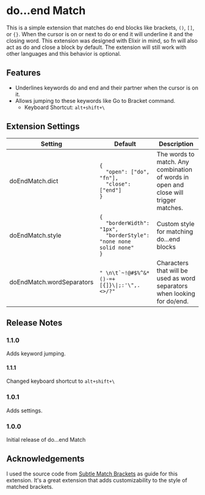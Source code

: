 # do...end Match

This is a simple extension that matches do end blocks like brackets, `()`, `[]`, or `{}`. When the cursor is on or next to do or end it will underline it and the closing word. This extension was designed with Elixir in mind, so fn will also act as do and close a block by default. The extension will still work with other languages and this behavior is optional.

## Features

- Underlines keywords do and end and their partner when the cursor is on it.
- Allows jumping to these keywords like Go to Bracket command.
  - Keyboard Shortcut: `alt+shift+\`

## Extension Settings

| Setting                   | Default                                                                                                        | Description                                                                          |
| ------------------------- | -------------------------------------------------------------------------------------------------------------- | ------------------------------------------------------------------------------------ |
| doEndMatch.dict           | <code>{<br>&nbsp;&nbsp;"open": ["do", "fn"], <br>&nbsp;&nbsp;"close": ["end"]<br>}</code>                      | The words to match. Any combination of words in open and close will trigger matches. |
| doEndMatch.style          | <code>{<br>&nbsp;&nbsp;"borderWidth": "1px", <br>&nbsp;&nbsp;"borderStyle": "none none solid none"<br>}</code> | Custom style for matching do...end blocks                                            |
| doEndMatch.wordSeparators | ``" \n\t`~!@#$%^&*()-=+[{]}\\|;:'\",.<>/?"``                                                                   | Characters that will be used as word separators when looking for do/end.             |

## Release Notes


### 1.1.0

Adds keyword jumping.

#### 1.1.1

Changed keyboard shortcut to `alt+shift+\`

### 1.0.1

Adds settings.

### 1.0.0

Initial release of do...end Match

## Acknowledgements

I used the source code from [Subtle Match Brackets](https://marketplace.visualstudio.com/items?itemName=rafamel.subtle-brackets) as guide for this extension. It's a great extension that adds customizability to the style of matched brackets.